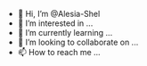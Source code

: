 - 👋 Hi, I’m @Alesia-Shel
- 👀 I’m interested in ...
- 🌱 I’m currently learning ...
- 💞️ I’m looking to collaborate on ...
- 📫 How to reach me ...

<!---
Alesia-Shel/Alesia-Shel is a ✨ special ✨ repository because its `README.md` (this file) appears on your GitHub profile.
You can click the Preview link to take a look at your changes.
--->
